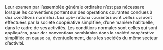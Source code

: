 Leur examen par l’assemblée générale ordinaire n’est pas nécessaire lorsque les conventions portent sur des opérations courantes conclues à des conditions normales. Les opé- rations courantes sont celles qui sont effectuées par la société coopérative simplifiée, d’une manière habituelle, dans le cadre de ses activités.
Les conditions normales sont celles qui sont appliquées, pour des conventions semblables dans la société coopérative simplifiée en cause ou, éventuellement, dans les sociétés du même secteur d’activité.